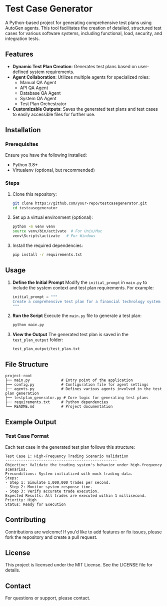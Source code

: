 # Test Case Generator

A Python-based project for generating comprehensive test plans using AutoGen agents. This tool facilitates the creation of detailed, structured test cases for various software systems, including functional, load, security, and integration tests.

## Features

- **Dynamic Test Plan Creation**: Generates test plans based on user-defined system requirements.
- **Agent Collaboration**: Utilizes multiple agents for specialized roles:
  - Manual QA Agent
  - API QA Agent
  - Database QA Agent
  - System QA Agent
  - Test Plan Orchestrator
- **Customizable Outputs**: Saves the generated test plans and test cases to easily accessible files for further use.

## Installation

### Prerequisites
Ensure you have the following installed:
- Python 3.8+
- Virtualenv (optional, but recommended)

### Steps
1. Clone this repository:
    ```bash
    git clone https://github.com/your-repo/testcasegenerator.git
    cd testcasegenerator
    ```
2. Set up a virtual environment (optional):
    ```bash
    python -m venv venv
    source venv/bin/activate  # For Unix/Mac
    venv\Scripts\activate   # For Windows
    ```
3. Install the required dependencies:
    ```bash
    pip install -r requirements.txt
    ```

## Usage

1. **Define the Initial Prompt**
   Modify the `initial_prompt` in `main.py` to include the system context and test plan requirements. For example:
   ```python
   initial_prompt = """
   Create a comprehensive test plan for a financial technology system designed for high-frequency trading...
   """
   ```

2. **Run the Script**
   Execute the `main.py` file to generate a test plan:
   ```bash
   python main.py
   ```

3. **View the Output**
   The generated test plan is saved in the `test_plan_output` folder:
   ```
   test_plan_output/test_plan.txt
   ```

## File Structure

```
project-root
├── main.py              # Entry point of the application
├── config.py            # Configuration file for agent settings
├── agents.py            # Defines various agents involved in the test plan generation
├── testplan_generator.py # Core logic for generating test plans
├── requirements.txt     # Python dependencies
└── README.md            # Project documentation
```

## Example Output

### Test Case Format
Each test case in the generated test plan follows this structure:
```
Test Case 1: High-Frequency Trading Scenario Validation
--------------------------------------------------
Objective: Validate the trading system's behavior under high-frequency scenarios.
Preconditions: System initialized with mock trading data.
Steps:
- Step 1: Simulate 1,000,000 trades per second.
- Step 2: Monitor system response time.
- Step 3: Verify accurate trade execution.
Expected Results: All trades are executed within 1 millisecond.
Priority: High
Status: Ready for Execution
```

## Contributing
Contributions are welcome! If you'd like to add features or fix issues, please fork the repository and create a pull request.

## License
This project is licensed under the MIT License. See the LICENSE file for details.

## Contact
For questions or support, please contact.

